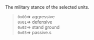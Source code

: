 The military stance of the selected units. 
> `0x00`=> aggressive  
> `0x01`=> defensive  
> `0x02`=> stand ground  
> `0x03`=> passive.s
